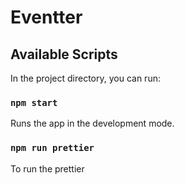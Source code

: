 # Eventter

## Available Scripts

In the project directory, you can run:

### `npm start`

Runs the app in the development mode.

### `npm run prettier`

To run the prettier


